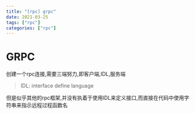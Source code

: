 ```yaml
---
title: "[rpc] grpc"
date: 2021-03-25
tags: ["rpc"]
categories: ["rpc"]
---
```


# GRPC

创建一个rpc连接,需要三端努力,即客户端,IDL,服务端

> IDL: interface define language

但是似乎其他的rpc框架,并没有执着于使用IDL来定义接口,而直接在代码中使用字符串来指示远程过程函数名